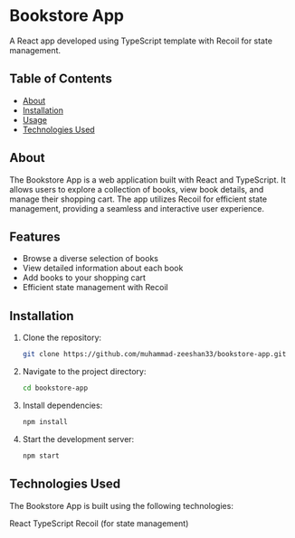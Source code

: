 # Bookstore App

A React app developed using TypeScript template with Recoil for state management.

## Table of Contents

- [About](#about)
- [Installation](#installation)
- [Usage](#usage)
- [Technologies Used](#technologies-used)


## About

The Bookstore App is a web application built with React and TypeScript. It allows users to explore a collection of books, view book details, and manage their shopping cart. The app utilizes Recoil for efficient state management, providing a seamless and interactive user experience.

## Features

- Browse a diverse selection of books
- View detailed information about each book
- Add books to your shopping cart
- Efficient state management with Recoil


## Installation

1. Clone the repository:
   ```sh
   git clone https://github.com/muhammad-zeeshan33/bookstore-app.git   


2. Navigate to the project directory:
   ```sh
   cd bookstore-app

3. Install dependencies:
   ```sh
   npm install

4. Start the development server:
   ```sh
   npm start

## Technologies Used
The Bookstore App is built using the following technologies:

React
TypeScript
Recoil (for state management)



